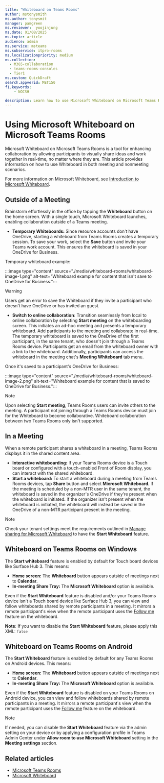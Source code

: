 ```yaml
---  
title: "Whiteboard on Teams Rooms" 
author: mstonysmith
ms.author: tonysmit
manager: pamgreen
ms.reviewer:  yoojinjung 
ms.date: 01/08/2025  
ms.topic: article
audience: admin
ms.service: msteams  
ms.subservice: itpro-rooms  
ms.localizationpriority: medium
ms.collection:
  - M365-collaboration
  - teams-rooms-consoles
  - Tier1
ms.custom: QuickDraft  
search.appverid: MET150  
f1.keywords:
    - NOCSH   

description: Learn how to use Microsoft Whiteboard on Microsoft Teams Rooms to enhance collaboration during and outside of scheduled meetings.
---  
```


# Using Microsoft Whiteboard on Microsoft Teams Rooms

Microsoft Whiteboard on Microsoft Teams Rooms is a tool for enhancing collaboration by allowing participants to visually share ideas and work together in real-time, no matter where they are. This article provides information on how to use Whiteboard in both meeting and nonmeeting scenarios.

For more information on Microsoft Whiteboard, see [Introduction to Microsoft Whiteboard](/microsoft-365/whiteboard).

## Outside of a Meeting

Brainstorm effortlessly in the office by tapping the **Whiteboard** button on the home screen. With a single touch, Microsoft Whiteboard launches, enabling collaboration outside of a Teams meeting.

- **Temporary Whiteboards:** Since resource accounts don't have OneDrive, starting a whiteboard from Teams Rooms creates a temporary session. To save your work, select the **Save** button and invite your Teams work account. This ensures the whiteboard is saved in your OneDrive for Business.

Temporary whiteboard example:

:::image type="content" source="./media/whiteboard-rooms/whiteboard-image-1.png" alt-text="Whiteboard example for content that isn't save to OneDrive for Business.":::

> [!WARNING]
> Users get an error to save the Whiteboard if they invite a participant who doesn't have OneDrive or has invited an guest.

- **Switch to online collaboration:** Transition seamlessly from local to online collaboration by selecting **Start meeting** on the whiteboarding screen. This initiates an ad-hoc meeting and presents a temporary whiteboard. Add participants to the meeting and collaborate in real-time. The temporary whiteboard is saved to the OneDrive of the first participant, in the same tenant, who doesn't join through a Teams Rooms device. Participants get an email from the whiteboard owner with a link to the whiteboard. Additionally, participants can access the whiteboard in the meeting chat's **Meeting Whiteboard** tab menu.

Once it's saved to a participant's OneDrive for Business:

:::image type="content" source="./media/whiteboard-rooms/whiteboard-image-2.png" alt-text="Whiteboard example for content that is saved to OneDrive for Business.":::

> [!NOTE]
> Upon selecting **Start meeting**, Teams Rooms users can invite others to the meeting. A participant not joining through a Teams Rooms device must join for the Whiteboard to become collaborative. Whiteboard collaboration between two Teams Rooms only isn't supported.

## In a Meeting

When a remote participant shares a whiteboard in a meeting, Teams Rooms displays it in the shared content area.

- **Interactive whiteboarding:** If your Teams Rooms device is a Touch board or configured with a touch-enabled Front of Room display, you can interact with the shared whiteboard.
- **Start a whiteboard:** To start a whiteboard during a meeting from Teams Rooms devices, tap **Share** button and select **Microsoft Whiteboard**. If the meeting is scheduled by a non-MTR user in the same tenant, the whiteboard is saved in the organizer's OneDrive if they're present when the whiteboard is initiated. If the organizer isn't present when the whiteboard is initiated, the whiteboard will instead be saved in the OneDrive of a non-MTR participant present in the meeting.

> [!NOTE]
> Check your tenant settings meet the requirements outlined in [Manage sharing for Microsoft Whiteboard](/microsoft-365/whiteboard/manage-sharing-organizations) to have the **Start Whiteboard** feature.

## Whiteboard on Teams Rooms on Windows

The **Start whiteboard** feature is enabled by default for Touch board devices like Surface Hub 3. This means:

- **Home screen:** The **Whiteboard** button appears outside of meetings next to **Calendar**.
- **In-meeting Share Tray:** The **Microsoft Whiteboard** option is available.

Even if the **Start Whiteboard** feature is disabled and/or your Teams Rooms device isn't a Touch board device like Surface Hub 3, you can view and follow whiteboards shared by remote participants in a meeting. It mirrors a remote participant's view when the remote participant uses the [Follow me](https://support.microsoft.com/office/guide-participants-through-a-whiteboard-with-follow-e5950c68-4fe1-4567-b39f-8fe523abc67a) feature on the whiteboard.

**Note:** If you want to disable the **Start Whiteboard** feature, please apply this XML: `false`

## Whiteboard on Teams Rooms on Android

The **Start Whiteboard** feature is enabled by default for any Teams Rooms on Android devices. This means:

- **Home screen:** The **Whiteboard** button appears outside of meetings next to **Calendar**.
- **In-meeting Share Tray:** The **Microsoft Whiteboard** option is available.

Even if the **Start Whiteboard** feature is disabled on your Teams Rooms on Android device, you can view and follow whiteboards shared by remote participants in a meeting. It mirrors a remote participant's view when the remote participant uses the [Follow me](https://support.microsoft.com/office/guide-participants-through-a-whiteboard-with-follow-e5950c68-4fe1-4567-b39f-8fe523abc67a) feature on the whiteboard.

> [!NOTE]
> If needed, you can disable the **Start Whiteboard** feature via the admin setting on your device or by applying a configuration profile in Teams Admin Center under **Allow room to use Microsoft Whiteboard** setting in the **Meeting settings** section.

## Related articles

- [Microsoft Teams Rooms](rooms-plan.md)
- [Microsoft Whiteboard](/microsoft-365/microsoft-whiteboard/digital-whiteboard-app)